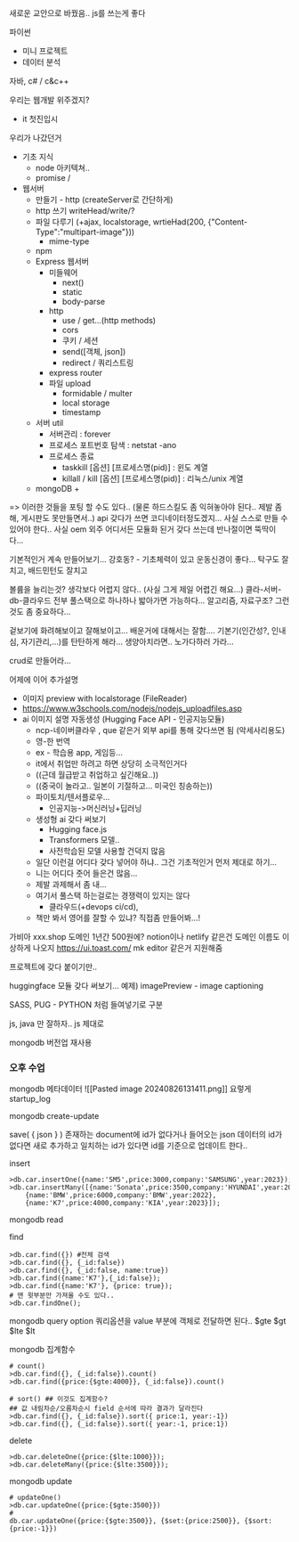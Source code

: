 새로운 교안으로 바꿨음..
js를 쓰는게 좋다

파이썬
 - 미니 프로젝트
 - 데이터 분석

자바, c# / c&c++ 

우리는 웹개발 위주겠지?
- it 첫진입시


우리가 나갔던거
- 기초 지식
	- node 아키텍쳐..
	- promise /
- 웹서버
	- 만들기 - http (createServer로 간단하게)
	- http 쓰기 writeHead/write/?
	- 파일 다루기 (+ajax, localstorage, wrtieHad(200, {"Content-Type":"multipart-image"}))
		+ mime-type
	- npm
	- Express 웹서버
		- 미들웨어
			- next()
			- static
			- body-parse
		- http
			- use / get...(http methods)
			- cors
			- 쿠키 / 세션
			- send(\[객체, json])
			- redirect / 쿼리스트링 
		- express router
		- 파일 upload 
			- formidable / multer
			+ local storage
			+ timestamp
	+ 서버 util 
		- 서버관리 : forever 
		- 프로세스 포트번호 탐색 : netstat -ano
		- 프로세스 종료
			- taskkill \[옵션] \[프로세스명(pid)] : 윈도 계열
			- killall / kill \[옵션] \[프로세스명(pid)] : 리눅스/unix 계열
	+ mongoDB
		+ 

=> 이러한 것들을 포팅 할 수도 있다.. 
(물론 하드스킬도 좀 익혀놓아야 된다.. 제발 좀 해, 게시판도 못만들면서..)
api 갖다가 쓰면 코디네이터정도겠지...
사실 스스로 만들 수 있어야 한다..
사실 oem 외주 어디서든 모듈화 된거 갖다 쓰는데 반나절이면 뚝딱이다...

기본적인거 계속 만들어보기...
강호동? - 기초체력이 있고 운동신경이 좋다... 탁구도 잘치고, 배드민턴도 잘치고

볼륨을 늘리는것? 생각보다 어렵지 않다.. (사실 그게 제일 어렵긴 해요...)
클라-서버-db-클라우드 전부 풀스택으로 하나하나 밟아가면 가능하다...
알고리즘, 자료구조? 그런것도 좀 중요하다...

겉보기에 화려해보이고 잘해보이고... 배운거에 대해서는 잘함....
기본기(인간성?, 인내심, 자기관리,...)를 탄탄하게 해라...
생양아치라면.. 노가다하러 가라...

crud로 만들어라...


어제에 이어 추가설명
- 이미지 preview with localstorage (FileReader)
- https://www.w3schools.com/nodejs/nodejs_uploadfiles.asp
- ai 이미지 설명 자동생성 (Hugging Face API - 인공지능모듈)
	- ncp-네이버클라우 , que 같은거 외부 api를 통해 갖다쓰면 됨 (악세사리용도)
	- 영-한 번역 
	- ex - 학습용 app, 게임등...
	- it에서 취업만 하려고 하면 상당히 소극적인거다
	- ((근데 월급받고 취업하고 싶긴해요..))
	- ((중국이 놀라고.. 일본이 기절하고... 미국인 칭송하는))
	- 파이토치/텐서플로우...
		- 인공지능->머신러닝+딥러닝
	- 생성형 ai 갖다 써보기
		- Hugging face.js
		- Transformers 모델..
		- 사전학습된 모델 사용할 건덕지 많음
	- 일단 이런걸 어디다 갖다 넣어야 하냐.. 그건 기초적인거 먼저 제대로 하기...
	- 니는 어디다 줏어 들은건 많음...
	- 제발 과제해서 좀 내...
	- 여기서 풀스택 하는걸로는 경쟁력이 있지는 않다
		- 클라우드(+devops ci/cd), 
	- 책만 봐서 영어를 잘할 수 있냐? 직접좀 만들어봐...!


가비아
xxx.shop 도메인 1년간 500원에?
notion이나 netlify 같은건 도메인 이름도 이상하게 나오지
https://ui.toast.com/
mk editor 같은거 지원해줌


프로젝트에 갖다 붙이기만..


huggingface 모듈 갖다 써보기...
예제) imagePreview - image captioning


SASS, 
PUG - PYTHON 처럼 들여넣기로 구분

js, java 만 잘하자..
js 제대로 

mongodb 버전업 재사용

### 오후 수업

mongodb 메타데이터
![[Pasted image 20240826131411.png]]
요렇게 startup_log

mongodb create-update

save( { json } )
 존재하는 document에 id가 없다거나 들어오는 json 데이터의 id가 없다면 새로 추가하고
  일치하는 id가 있다면 id를 기준으로 업데이트 한다..
  

insert
```mongodb
>db.car.insertOne({name:'SM5',price:3000,company:'SAMSUNG',year:2023});   
>db.car.insertMany([{name:'Sonata',price:3500,company:'HYUNDAI',year:2022},
	{name:'BMW',price:6000,company:'BMW',year:2022},
	{name:'K7',price:4000,company:'KIA',year:2023}]);
```


mongodb read

find
``` mongodb
>db.car.find({}) #전체 검색
>db.car.find({}, {_id:false})
>db.car.find({}, {_id:false, name:true})   
>db.car.find({name:'K7'},{_id:false});
>db.car.find({name:'K7'}, {price: true});
# 맨 윗부분만 가져올 수도 있다..
>db.car.findOne();
```


mongodb query option
쿼리옵션을 value 부분에 객체로 전달하면 된다..
$gte
$gt
$lte 
$lt


mongodb 집계함수
``` mongodb
# count()
>db.car.find({}, {_id:false}).count()
>db.car.find({price:{$gte:4000}}, {_id:false}).count()

# sort() ## 이것도 집계함수?
## 값 내림차순/오름차순시 field 순서에 따라 결과가 달라진다
>db.car.find({}, {_id:false}).sort({ price:1, year:-1})
>db.car.find({}, {_id:false}).sort({ year:-1, price:1})

```

delete
```mongo
>db.car.deleteOne({price:{$lte:1000}});   
>db.car.deleteMany({price:{$lte:3500}});
```

mongodb update
```mongodb
# updateOne()
>db.car.updateOne({price:{$gte:3500}})
# 
db.car.updateOne({price:{$gte:3500}}, {$set:{price:2500}}, {$sort:{price:-1}})
```




